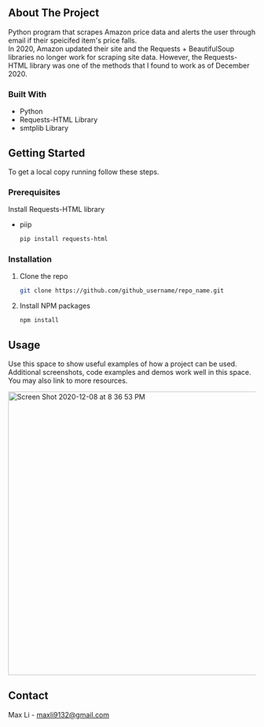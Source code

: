 <!-- ABOUT THE PROJECT -->
## About The Project

Python program that scrapes Amazon price data and alerts the user through email if their speicifed item's price falls. <br />
In 2020, Amazon updated their site and the Requests + BeautifulSoup libraries no longer work for scraping site data.
However, the Requests-HTML library was one of the methods that I found to work as of December 2020. 


### Built With

* Python
* Requests-HTML Library
* smtplib Library



<!-- GETTING STARTED -->
## Getting Started

To get a local copy running follow these steps.

### Prerequisites

Install Requests-HTML library
* piip
  ```sh
  pip install requests-html
  ```

### Installation

1. Clone the repo
   ```sh
   git clone https://github.com/github_username/repo_name.git
   ```
2. Install NPM packages
   ```sh
   npm install
   ```



<!-- USAGE EXAMPLES -->
## Usage

Use this space to show useful examples of how a project can be used. Additional screenshots, code examples and demos work well in this space. You may also link to more resources.

<img width="576" alt="Screen Shot 2020-12-08 at 8 36 53 PM" src="https://user-images.githubusercontent.com/69620469/101585938-a836b500-3995-11eb-9e06-736057b73e53.png">





<!-- CONTACT -->
## Contact

Max Li - maxli9132@gmail.com
